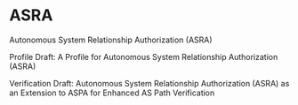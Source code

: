 # ASRA

Autonomous System Relationship Authorization (ASRA)

Profile Draft: A Profile for Autonomous System Relationship Authorization (ASRA)

Verification Draft: Autonomous System Relationship Authorization (ASRA) as an Extension to ASPA for Enhanced AS Path Verification
